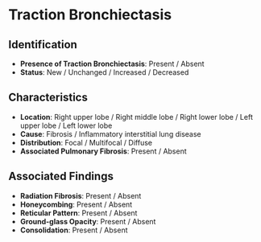 
# Traction Bronchiectasis

## Identification

- **Presence of Traction Bronchiectasis**: Present / Absent
- **Status**: New / Unchanged / Increased / Decreased

## Characteristics

- **Location**: Right upper lobe / Right middle lobe / Right lower lobe / Left upper lobe / Left lower lobe
- **Cause**: Fibrosis / Inflammatory interstitial lung disease
- **Distribution**: Focal / Multifocal / Diffuse
- **Associated Pulmonary Fibrosis**: Present / Absent

## Associated Findings

- **Radiation Fibrosis**: Present / Absent
- **Honeycombing**: Present / Absent
- **Reticular Pattern**: Present / Absent
- **Ground-glass Opacity**: Present / Absent
- **Consolidation**: Present / Absent
